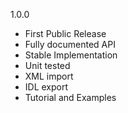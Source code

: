 

1.0.0

- First Public Release
- Fully documented API
- Stable Implementation
- Unit tested
- XML import
- IDL export
- Tutorial and Examples
